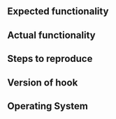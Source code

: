 ## Expected functionality


## Actual functionality


## Steps to reproduce


## Version of hook


## Operating System
